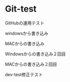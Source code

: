 ﻿# Git-test
GitHubの運用テスト

windowsから書き込み

MACからの書き込み

Windowsからの書き込み２回目

MACからの書き込み２回目

dev-test修正テスト